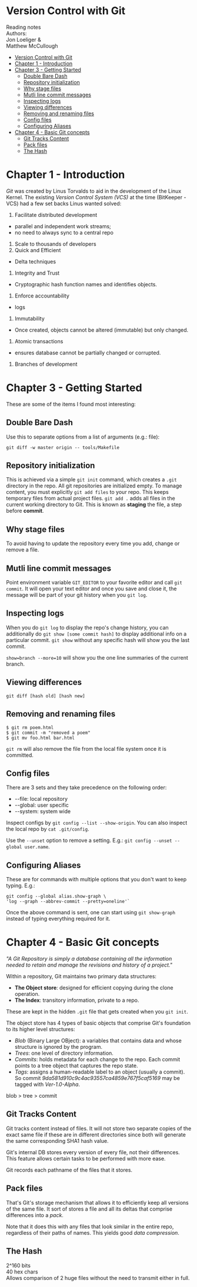 # Version Control with Git
Reading notes  
Authors:  
Jon Loeliger &   
Matthew McCullough

<!-- TOC depthTo:2 -->

- [Version Control with Git](#version-control-with-git)
- [Chapter 1 - Introduction](#chapter-1---introduction)
- [Chapter 3 - Getting Started](#chapter-3---getting-started)
    - [Double Bare Dash](#double-bare-dash)
    - [Repository initialization](#repository-initialization)
    - [Why stage files](#why-stage-files)
    - [Mutli line commit messages](#mutli-line-commit-messages)
    - [Inspecting logs](#inspecting-logs)
    - [Viewing differences](#viewing-differences)
    - [Removing and renaming files](#removing-and-renaming-files)
    - [Config files](#config-files)
    - [Configuring Aliases](#configuring-aliases)
- [Chapter 4 - Basic Git concepts](#chapter-4---basic-git-concepts)
    - [Git Tracks Content](#git-tracks-content)
    - [Pack files](#pack-files)
    - [The Hash](#the-hash)

<!-- /TOC -->

# Chapter 1 - Introduction
*Git* was created by Linus Torvalds to aid in the development of the Linux Kernel. The existing *Version Control System (VCS)* at the time (BitKeeper - VCS) had a few set backs Linus wanted solved:
1. Facilitate distributed development
  - parallel and independent work streams;
  - no need to always sync to a central repo
1. Scale to thousands of developers
1. Quick and Efficient
  - Delta techniques
1. Integrity and Trust
  - Cryptographic hash function names and identifies objects.
1. Enforce accountability
  - logs
1. Immutability
  - Once created, objects cannot be altered (immutable) but only changed.
1. Atomic transactions
  - ensures database cannot be partially changed or corrupted.
1. Branches of development

# Chapter 3 - Getting Started
These are some of the items I found most interesting:
## Double Bare Dash
Use this to separate options from a list of arguments (e.g.: file):
```
git diff -w master origin -- tools/Makefile
```

## Repository initialization
This is achieved via a simple `git init` command, which creates a `.git` directory in the repo. All git repositories are initialized empty. To manage content, you must explicitly `git add files` to your repo. This keeps temporary files from actual project files. `git add .` adds all files in the current working directory to Git. This is known as **staging** the file, a step before **commit**.

## Why stage files
To avoid having to update the repository every time you add, change or remove a file.

## Mutli line commit messages
Point environment variable `GIT_EDITOR` to your favorite editor and call `git commit`. It will open your text editor and once you save and close it, the message will be part of your git history when you `git log`.

## Inspecting logs
When you do `git log` to display the repo's change history, you can additionally do `git show [some commit hash]` to display additional info on a particular commit. `git show` without any specific hash will show you the last commit.

`show=branch --more=10` will show you the one line summaries of the current branch.

## Viewing differences
`git diff [hash old] [hash new]`

## Removing and renaming files
```
$ git rm poem.html
$ git commit -m "removed a poem"
$ git mv foo.html bar.html
```

`git rm` will also remove the file from the local file system once it is committed.

## Config files
There are 3 sets and they take precedence on the following order:
* --file: local repository
* --global: user specific
* --system: system wide

Inspect configs by `git config --list --show-origin`. You can also inspect the local repo by `cat .git/config`.

Use the `--unset` option to remove a setting. E.g.: `git config --unset --global user.name`.

## Configuring Aliases
These are for commands with multiple options that you don't want to keep typing. E.g.:
```
git config --global alias.show-graph \
'log --graph --abbrev-commit --pretty=oneline'`
```

Once the above command is sent, one can start using `git show-graph` instead of typing everything required for it.

# Chapter 4 - Basic Git concepts
*\"A Git Repository is simply a database containing all the information needed to retain and manage the revisions and history of a project.\"*

Within a repository, Git maintains two primary data structures:
* **The Object store**: designed for efficient copying during the clone operation.
* **The Index**: transitory information, private to a repo.

These are kept in the hidden `.git` file that gets created when you `git init`.

The object store has 4 types of basic objects that comprise Git's foundation to its higher level structures:
* *Blob* (Binary Large OBject): a variables that contains data and whose structure is ignored by the program.
* *Trees*: one level of directory information.
* *Commits*: holds metadata for each change to the repo. Each commit points to a tree object that captures the repo state.
* *Tags*: assigns a human-readable label to an object (usually a commit). So commit *9da581d910c9c4ac93557ca4859e767f5caf5169* may be tagged with *Ver-1.0-Alpha*.

blob > tree > commit

## Git Tracks Content
Git tracks content instead of files. It will not store two separate copies of the exact same file if these are in different directories since both will generate the same corresponding SHA1 hash value.

Git's internal DB stores every version of every file, not their differences. This feature allows certain tasks to be performed with more ease.

Git records each pathname of the files that it stores.

## Pack files
That's Git's storage mechanism that allows it to efficiently keep all versions of the same file. It sort of stores a file and all its deltas that comprise differences into a *pack*.

Note that it does this with any files that look similar in the entire repo, regardless of their paths of names. This yields good *data compression*.

## The Hash
2^160 bits  
40 hex chars  
Allows comparison of 2 huge files without the need to transmit either in full.
